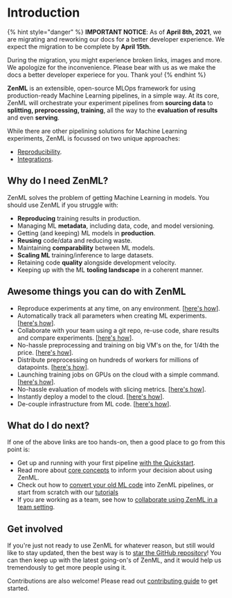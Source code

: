 # Introduction

{% hint style="danger" %}
**IMPORTANT NOTICE**: As of **April 8th, 2021**, we are migrating and reworking our docs for a better developer experience. We expect the migration to be complete by **April 15th.**   
  
During the migration, you might experience broken links, images and more. We apologize for the inconvenience. Please bear with us as we make the docs a better developer experiece for you. Thank you!
{% endhint %}

**ZenML** is an extensible, open-source MLOps framework for using production-ready Machine Learning pipelines, in a simple way. At its core, ZenML will orchestrate your experiment pipelines from **sourcing data** to **splitting, preprocessing, training**, all the way to the **evaluation of results** and even **serving**.

While there are other pipelining solutions for Machine Learning experiments, ZenML is focussed on two unique approaches:

* [Reproducibility](https://github.com/maiot-io/zenml/tree/9c7429befb9a99f21f92d13deee005306bd06d66/docs/book/benefits/ensuring-ml-reproducibility.md). 
* [Integrations](repository/integration-with-git.md).

## Why do I need ZenML?

ZenML solves the problem of getting Machine Learning in models. You should use ZenML if you struggle with:

* **Reproducing** training results in production.
* Managing ML **metadata**, including data, code, and model versioning.
* Getting \(and keeping\) ML models in **production**.
* **Reusing** code/data and reducing waste.
* Maintaining **comparability** between ML models.
* **Scaling ML** training/inference to large datasets.
* Retaining code **quality** alongside development velocity.
* Keeping up with the ML **tooling landscape** in a coherent manner.

## Awesome things you can do with ZenML

* Reproduce experiments at any time, on any environment. \[[here's how](https://github.com/maiot-io/zenml/tree/9c7429befb9a99f21f92d13deee005306bd06d66/docs/book/benefits/ensuring-ml-reproducibility.md)\].
* Automatically track all parameters when creating ML experiments. \[[here's how](https://github.com/maiot-io/zenml/tree/9c7429befb9a99f21f92d13deee005306bd06d66/docs/book/tutorials/creating-first-pipeline.ipynb)\].
* Collaborate with your team using a git repo, re-use code, share results and compare experiments. \[[here's how](tutorials/team-collaboration-with-zenml-and-google-cloud.md)\].
* No-hassle preprocessing and training on big VM's on the, for 1/4th the price. \[[here's how](tutorials/running-a-pipeline-on-a-google-cloud-vm.md)\].
* Distribute preprocessing on hundreds of workers for millions of datapoints. \[[here's how](tutorials/building-a-classifier-on-33m-samples.md)\].
* Launching training jobs on GPUs on the cloud with a simple command. \[[here's how](https://github.com/maiot-io/zenml/tree/main/examples/gcp_gpu_training)\].
* No-hassle evaluation of models with slicing metrics. \[[here's how](https://github.com/maiot-io/zenml/tree/9c7429befb9a99f21f92d13deee005306bd06d66/docs/book/tutorials/creating-first-pipeline.ipynb)\]. 
* Instantly deploy a model to the cloud. \[[here's how](https://github.com/maiot-io/zenml/tree/main/examples/gcp_gcaip_deployment)\].
* De-couple infrastructure from ML code. \[[here's how](backends/what-is-a-backend.md)\].

## What do I do next?

If one of the above links are too hands-on, then a good place to go from this point is:

* Get up and running with your first pipeline [with the Quickstart](getting-started/quickstart.md).
* Read more about [core concepts](getting-started/core-concepts.md) to inform your decision about using ZenML.
* Check out how to [convert your old ML code](getting-started/organizing-zenml.md) into ZenML pipelines, or start from scratch with our [tutorials](https://github.com/maiot-io/zenml/tree/9c7429befb9a99f21f92d13deee005306bd06d66/docs/book/tutorials/creating-first-pipeline.ipynb)
* If you are working as a team, see how to [collaborate using ZenML in a team setting](repository/team-collaboration-with-zenml.md).

## Get involved

If you're just not ready to use ZenML for whatever reason, but still would like to stay updated, then the best way is to [star the GitHub repository](https://github.com/maiot-io/zenml)! You can then keep up with the latest going-on's of ZenML, and it would help us tremendously to get more people using it.

Contributions are also welcome! Please read out [contributing guide](https://github.com/maiot-io/zenml/blob/main/CONTRIBUTING.md) to get started.

